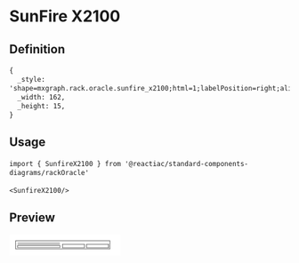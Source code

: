# SunFire X2100

## Definition

```
{
  _style: 'shape=mxgraph.rack.oracle.sunfire_x2100;html=1;labelPosition=right;align=left;spacingLeft=15;dashed=0;shadow=0;fillColor=#ffffff;',
  _width: 162,
  _height: 15,
}
```

## Usage

```
import { SunfireX2100 } from '@reactiac/standard-components-diagrams/rackOracle'

<SunfireX2100/>
```

## Preview

<img src="./sunfire-x2100.png" width="200"/>
